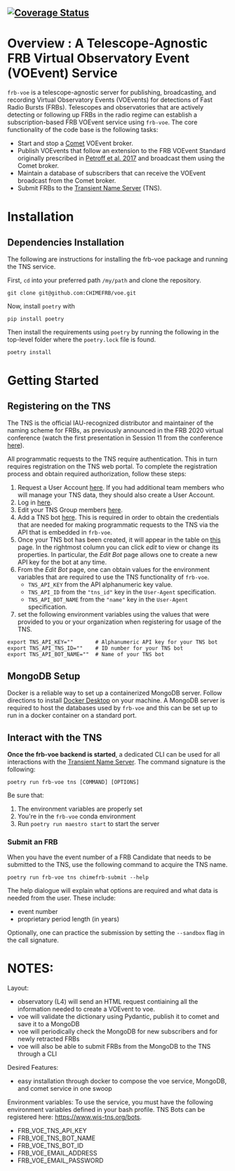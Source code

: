 [![Coverage Status](https://coveralls.io/repos/github/CHIMEFRB/voe/badge.svg?branch=main)](https://coveralls.io/github/CHIMEFRB/voe?branch=main)
---
# Overview : A Telescope-Agnostic FRB Virtual Observatory Event (VOEvent) Service

`frb-voe` is a telescope-agnostic server for publishing, broadcasting, and recording Virtual Observatory Events (VOEvents) for detections of Fast Radio Bursts (FRBs). Telescopes and observatories that are actively detecting or following up FRBs in the radio regime can establish a subscription-based FRB VOEvent service using `frb-voe`. The core functionality of the code base is the following tasks:

- Start and stop a [Comet](https://comet.transientskp.org/en/stable/) VOEvent broker.
- Publish VOEvents that follow an extension to the FRB VOEvent Standard originally prescribed in [Petroff et al. 2017](https://arxiv.org/abs/1710.08155) and broadcast them using the Comet broker.
- Maintain a database of subscribers that can receive the VOEvent broadcast from the Comet broker.
- Submit FRBs to the [Transient Name Server](https://www.wis-tns.org) (TNS).


# Installation
## Dependencies Installation

The following are instructions for installing the frb-voe package and running the TNS service.

First, `cd` into your preferred path `/my/path` and clone the repository.

```
git clone git@github.com:CHIMEFRB/voe.git
```

Now, install `poetry` with

```
pip install poetry
```

Then install the requirements using `poetry` by running the following in the top-level folder where the `poetry.lock` file is found.

```
poetry install
```

# Getting Started

## Registering on the TNS

The TNS is the official IAU-recognized distributor and maintainer of the naming scheme for FRBs, as previously announced in the FRB 2020 virtual conference (watch the first presentation in Session 11 from the conference [here](https://www.youtube.com/watch?v=mgqXDtYDPJE&list=PLPIVxyomLL89sdsz770tYRWJL048H5CtE&index=11&t=394s&ab_channel=FRB2020)).

All programmatic requests to the TNS require authentication. This in turn requires registration on the TNS web portal. To complete the registration process and obtain required authorization, follow these steps:

1. Request a User Account [here](https://www.wis-tns.org/user/register). If you had additional team members who will manage your TNS data, they should also create a User Account.
2. Log in [here](https://www.wis-tns.org/user).
3. Edit your TNS Group members [here](https://www.wis-tns.org/groups).
4. Add a TNS bot [here](https://www.wis-tns.org/bots). This is required in order to obtain the credentials that are needed for making programmatic requests to the TNS via the API that is embedded in `frb-voe`.
5. Once your TNS bot has been created, it will appear in the table on [this](https://www.wis-tns.org/bots) page. In the rightmost column you can click *edit* to view or change its properties. In particular, the *Edit Bot* page allows one to create a new API key for the bot at any time.
6. From the *Edit Bot* page, one can obtain values for the environment variables that are required to use the TNS functionality of `frb-voe`.
    - `TNS_API_KEY` from the API alphanumeric key value.
    - `TNS_API_ID` from the `"tns_id"` key in the `User-Agent` specification.
    - `TNS_API_BOT_NAME` from the `"name"` key in the `User-Agent` specification.
7. set the following environment variables using the values that were provided to you or your organization when registering for usage of the TNS.
```
export TNS_API_KEY=""       # Alphanumeric API key for your TNS bot
export TNS_API_TNS_ID=""    # ID number for your TNS bot
export TNS_API_BOT_NAME=""  # Name of your TNS bot
```

## MongoDB Setup

Docker is a reliable way to set up a containerized MongoDB server. Follow directions to install [Docker Desktop](https://www.docker.com/products/docker-desktop/) on your machine. A MongoDB server is required to host the databases used by `frb-voe` and this can be set up to run in a docker container on a standard port.

## Interact with the TNS

**Once the frb-voe backend is started**, a dedicated CLI can be used for all interactions with the [Transient Name Server](https://www.wis-tns.org/). The command signature is the following:

```
poetry run frb-voe tns [COMMAND] [OPTIONS]
```
Be sure that:
1. The environment variables are properly set
2. You're in the `frb-voe` conda environment
3. Run `poetry run maestro start` to start the server

### Submit an FRB

When you have the event number of a FRB Candidate that needs to be submitted to the TNS, use the following command to acquire the TNS name.

```
poetry run frb-voe tns chimefrb-submit --help
```

The help dialogue will explain what options are required and what data is needed from the user. These include:

- event number
- proprietary period length (in years)

Optionally, one can practice the submission by setting the `--sandbox` flag in the call signature.

# NOTES: 

Layout:
- observatory (L4) will send an HTML request contiaining all the information needed to create a VOEvent to voe.
- voe will validate the dictionary using Pydantic, publish it to comet and save it to a MongoDB
- voe will periodically check the MongoDB for new subscribers and for newly retracted FRBs
- voe will also be able to submit FRBs from the MongoDB to the TNS through a CLI

Desired Features:
- easy installation through docker to compose the voe service, MongoDB, and comet service in one swoop

Environment variables: To use the service, you must have the following environment variables defined in your bash profile. TNS Bots can be registered here: https://www.wis-tns.org/bots.
- FRB_VOE_TNS_API_KEY
- FRB_VOE_TNS_BOT_NAME
- FRB_VOE_TNS_BOT_ID
- FRB_VOE_EMAIL_ADDRESS
- FRB_VOE_EMAIL_PASSWORD
